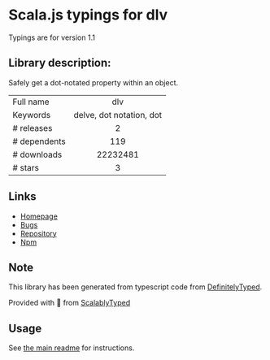 
# Scala.js typings for dlv

Typings are for version 1.1

## Library description:
Safely get a dot-notated property within an object.

|                    |                 |
| ------------------ | :-------------: |
| Full name          | dlv |
| Keywords           | delve, dot notation, dot |
| # releases         | 2 |
| # dependents       | 119 |
| # downloads        | 22232481 |
| # stars            | 3 |

## Links
- [Homepage](https://github.com/developit/dlv#readme)
- [Bugs](https://github.com/developit/dlv/issues)
- [Repository](https://github.com/developit/dlv)
- [Npm](https://www.npmjs.com/package/dlv)
    


## Note
This library has been generated from typescript code from [DefinitelyTyped](https://definitelytyped.org).

Provided with :purple_heart: from [ScalablyTyped](https://github.com/oyvindberg/ScalablyTyped)

## Usage
See [the main readme](../../readme.md) for instructions.


